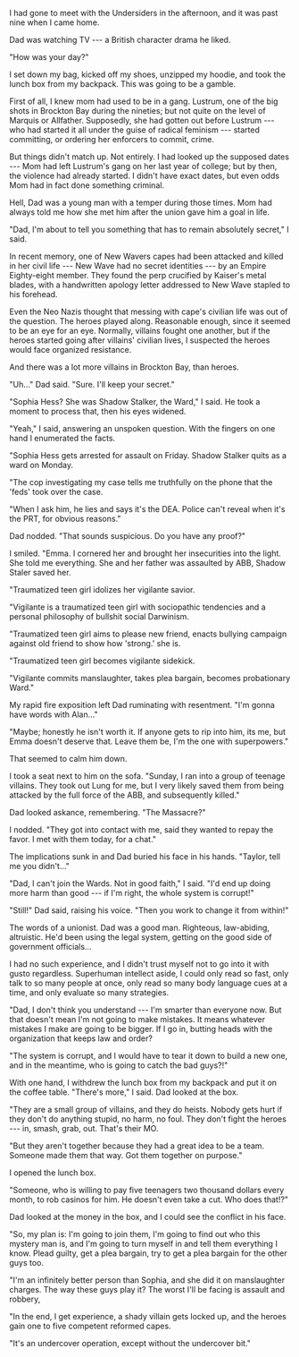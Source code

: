 I had gone to meet with the Undersiders in the afternoon, and it was past nine when I came home.

Dad was watching TV --- a British character drama he liked.

"How was your day?"

I set down my bag, kicked off my shoes, unzipped my hoodie, and took the lunch box from
my backpack. This was going to be a gamble.

First of all, I knew mom had used to be in a gang. Lustrum, one of the big shots in Brockton
Bay during the nineties; but not quite on the level of Marquis or Allfather. Supposedly, she
had gotten out before Lustrum --- who had started it all under the guise of radical feminism ---
started committing, or ordering her enforcers to commit, crime.

But things didn't match up. Not entirely. I had looked up the supposed dates --- Mom had left
Lustrum's gang on her last year of college; but by then, the violence had already started. I didn't
have exact dates, but even odds Mom had in fact done something criminal.

Hell, Dad was a young man with a temper during those times. Mom had always told me how she
met him after the union gave him a goal in life.

"Dad, I'm about to tell you something that has to remain absolutely secret," I said.

In recent memory, one of New Wavers capes had been attacked and killed in her civil life ---
New Wave had no secret identities --- by an Empire Eighty-eight member. They found the perp
crucified by Kaiser's metal blades, with a handwritten apology letter addressed to New Wave stapled
to his forehead.

Even the Neo Nazis thought that messing with cape's civilian life was out of the question. The
heroes played along. Reasonable enough, since it seemed to be an eye for an eye. Normally, villains
fought one another, but if the heroes started going after villains' civilian lives, I suspected the
heroes would face organized resistance.

And there was a lot more villains in Brockton Bay, than heroes.

"Uh..." Dad said. "Sure. I'll keep your secret."

"Sophia Hess? She was Shadow Stalker, the Ward," I said. He took a moment to process that, then his
eyes widened.

"Yeah," I said, answering an unspoken question. With the fingers on one hand I enumerated the facts.

"Sophia Hess gets arrested for assault on Friday. Shadow Stalker quits as a ward on Monday.

"The cop investigating my case tells me truthfully on the phone that the 'feds' took over the case.

"When I ask him, he lies and says it's the DEA. Police can't reveal when it's the PRT, for obvious reasons."

Dad nodded. "That sounds suspicious. Do you have any proof?"

I smiled. "Emma. I cornered her and brought her insecurities into the light. She told
me everything. She and her father was assaulted by ABB, Shadow Staler saved her.

"Traumatized teen girl idolizes her vigilante savior. 

"Vigilante is a traumatized teen girl with sociopathic tendencies and a personal philosophy
of bullshit social Darwinism.

"Traumatized teen girl aims to please new friend, enacts bullying campaign against old friend
to show how 'strong.' she is.

"Traumatized teen girl becomes vigilante sidekick.

"Vigilante commits manslaughter, takes plea bargain, becomes probationary Ward."

My rapid fire exposition left Dad ruminating with resentment. "I'm gonna have words with Alan..."

"Maybe; honestly he isn't worth it. If anyone gets to rip into him, its me, but Emma doesn't deserve that.
Leave them be, I'm the one with superpowers."

That seemed to calm him down.

I took a seat next to him on the sofa. "Sunday, I ran into a group of teenage villains. They
took out Lung for me, but I very likely saved them from being attacked by the full force of
the ABB, and subsequently killed."

Dad looked askance, remembering. "The Massacre?"

I nodded. "They got into contact with me, said they wanted to repay the favor.
I met with them today, for a chat."

The implications sunk in and Dad buried his face in his hands. "Taylor, tell me you didn't..."

"Dad, I can't join the Wards. Not in good faith," I said. "I'd end up doing more harm
than good --- if I'm right, the whole system is corrupt!"

"Still!" Dad said, raising his voice. "Then you work to change it from within!"

The words of a unionist. Dad was a good man. Righteous, law-abiding, altruistic.
He'd been using the legal system, getting on the good side of government officials...

I had no such experience, and I didn't trust myself not to go into it
with gusto regardless. Superhuman intellect aside, I could only read so fast, only
talk to so many people at once, only read so many body language cues at a time, and
only evaluate so many strategies.

"Dad, I don't think you understand --- I'm smarter than everyone now. But that doesn't
mean I'm not going to make mistakes. It means whatever mistakes I make are going to be bigger.
If I go in, butting heads with the organization that keeps law and order?

"The system is corrupt, and I would have to tear it down to build a new one, and in the
meantime, who is going to catch the bad guys?!"

With one hand, I withdrew the lunch box from my backpack and put it on the coffee table.
"There's more," I said. Dad looked at the box.

"They are a small group of villains, and they do heists. Nobody gets hurt if they don't
do anything stupid, no harm, no foul. They don't fight the heroes --- in, smash, grab, out.
That's their MO.

"But they aren't together because they had a great idea to be a team. Someone made them
that way. Got them together on purpose."

I opened the lunch box.

"Someone, who is willing to pay five teenagers two thousand dollars every month, to
rob casinos for him. He doesn't even take a cut. Who does that!?"

Dad looked at the money in the box, and I could see the conflict in his face.

"So, my plan is: I'm going to join them, I'm going to find out who this mystery man
is, and I'm going to turn myself in and tell them everything I know. Plead guilty, get
a plea bargain, try to get a plea bargain for the other guys too.

"I'm an infinitely better person than Sophia, and she did it on manslaughter
charges. The way these guys play it? The worst I'll be facing is assault and robbery,

"In the end, I get experience, a shady villain gets locked up, and the heroes gain
one to five competent reformed capes.

"It's an undercover operation, except without the undercover bit."
